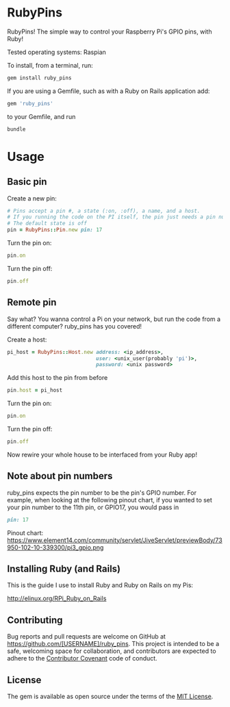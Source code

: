 # RubyPins

RubyPins! The simple way to control your Raspberry Pi's GPIO pins, with Ruby!

Tested operating systems: Raspian

To install, from a terminal, run:

```bash
gem install ruby_pins
```

If you are using a Gemfile, such as with a Ruby on Rails application add:

```ruby
gem 'ruby_pins'
```

to your Gemfile, and run

```bash
bundle
```

# Usage

## Basic pin

Create a new pin:

```ruby
# Pins accept a pin #, a state (:on, :off), a name, and a host.
# If you running the code on the PI itself, the pin just needs a pin number!
# The default state is off
pin = RubyPins::Pin.new pin: 17
```

Turn the pin on:

```ruby
pin.on
```

Turn the pin off:

```ruby
pin.off
```

## Remote pin

Say what? You wanna control a Pi on your network, but run the code from a different computer?
ruby_pins has you covered!

Create a host:

```ruby
pi_host = RubyPins::Host.new address: <ip_address>,
                             user: <unix_user(probably 'pi')>,
                             password: <unix password>
```

Add this host to the pin from before

```ruby
pin.host = pi_host
```

Turn the pin on:

```ruby
pin.on
```

Turn the pin off:

```ruby
pin.off
```

Now rewire your whole house to be interfaced from your Ruby app!

## Note about pin numbers

ruby_pins expects the pin number to be the pin's GPIO number.
For example, when looking at the following pinout chart, if you wanted to
set your pin number to the 11th pin, or GPIO17, you would pass in
```ruby
pin: 17
```
Pinout chart:
https://www.element14.com/community/servlet/JiveServlet/previewBody/73950-102-10-339300/pi3_gpio.png

## Installing Ruby (and Rails)

This is the guide I use to install Ruby and Ruby on Rails on my Pis:

http://elinux.org/RPi_Ruby_on_Rails


## Contributing

Bug reports and pull requests are welcome on GitHub at https://github.com/[USERNAME]/ruby_pins. This project is intended to be a safe, welcoming space for collaboration, and contributors are expected to adhere to the [Contributor Covenant](http://contributor-covenant.org) code of conduct.


## License

The gem is available as open source under the terms of the [MIT License](http://opensource.org/licenses/MIT).

